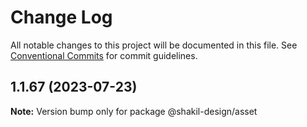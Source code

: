 # Change Log

All notable changes to this project will be documented in this file.
See [Conventional Commits](https://conventionalcommits.org) for commit guidelines.

## 1.1.67 (2023-07-23)

**Note:** Version bump only for package @shakil-design/asset
